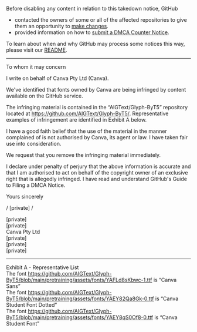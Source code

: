 Before disabling any content in relation to this takedown notice, GitHub
- contacted the owners of some or all of the affected repositories to give them an opportunity to [make changes](https://docs.github.com/en/github/site-policy/dmca-takedown-policy#a-how-does-this-actually-work).
- provided information on how to [submit a DMCA Counter Notice](https://docs.github.com/en/articles/guide-to-submitting-a-dmca-counter-notice).

To learn about when and why GitHub may process some notices this way, please visit our [README](https://github.com/github/dmca/blob/master/README.md#anatomy-of-a-takedown-notice).

---

To whom it may concern

I write on behalf of Canva Pty Ltd (Canva).

We've identified that fonts owned by Canva are being infringed by content available on the GitHub service.
 
The infringing material is contained in the “AIGText/Glyph-ByT5” repository located at https://github.com/AIGText/Glyph-ByT5/. Representative examples of infringement are identified in Exhibit A below.
 
I have a good faith belief that the use of the material in the manner complained of is not authorised by Canva, its agent or law. I have taken fair use into consideration. 
 
We request that you remove the infringing material immediately.

I declare under penalty of perjury that the above information is accurate and that I am authorised to act on behalf of the copyright owner of an exclusive right that is allegedly infringed. I have read and understand GitHub's Guide to Filing a DMCA Notice.
 
Yours sincerely
 
/ [private] /
 
[private]  
[private]  
Canva Pty Ltd  
[private]  
[private]  
[private]  

---

Exhibit A - Representative List  
The font https://github.com/AIGText/Glyph-ByT5/blob/main/pretraining/assets/fonts/YAFLd8sKbwc-1.ttf is “Canva Sans”  
The font https://github.com/AIGText/Glyph-ByT5/blob/main/pretraining/assets/fonts/YAEY82Qa8Gk-0.ttf is “Canva Student Font Dotted”  
The font https://github.com/AIGText/Glyph-ByT5/blob/main/pretraining/assets/fonts/YAEY8qS0Of8-0.ttf is “Canva Student Font”  
